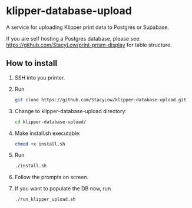 # klipper-database-upload
A service for uploading Klipper print data to Postgres or Supabase.

If you are self hosting a Postgres database, please see: https://github.com/StacyLow/print-prism-display for table structure.

## How to install

  1. SSH into you printer.

  2. Run
     ```bash
     git clone https://github.com/StacyLow/klipper-database-upload.git
     ```

  4. Change to klipper-database-upload directory:
     ```bash
     cd klipper-database-upload/
     ```

  6. Make install.sh executable:
     ```bash
     chmod +x install.sh
     ```

  8. Run
     ```bash
     ./install.sh
     ```

  10. Follow the prompts on screen.

  11. If you want to populate the DB now, run
      ```bash
      ./run_klipper_upload.sh
      ```

